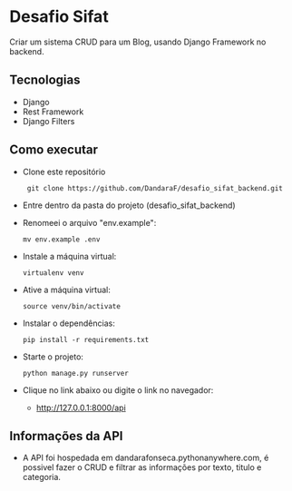 # Desafio Sifat

Criar um sistema CRUD para um Blog, usando Django Framework no backend.

## Tecnologias

* Django
* Rest Framework
* Django Filters

## Como executar

* Clone este repositório
   ```console
    git clone https://github.com/DandaraF/desafio_sifat_backend.git
    ```

* Entre dentro da pasta do projeto (desafio_sifat_backend)


* Renomeei o arquivo "env.example":
    ```console
    mv env.example .env
    ```
  
* Instale a máquina virtual:
    ```console
    virtualenv venv
    ```
* Ative a máquina virtual:
    ```console
    source venv/bin/activate
    ```
* Instalar o dependências:
    ```console
    pip install -r requirements.txt
    ```
* Starte o projeto:
    ```console
    python manage.py runserver
    ```
* Clique no link abaixo ou digite o link no navegador:
   * http://127.0.0.1:8000/api
   
## Informações da API
* A API foi hospedada em dandarafonseca.pythonanywhere.com, é possivel fazer o CRUD e filtrar as informações por texto, titulo e categoria.
